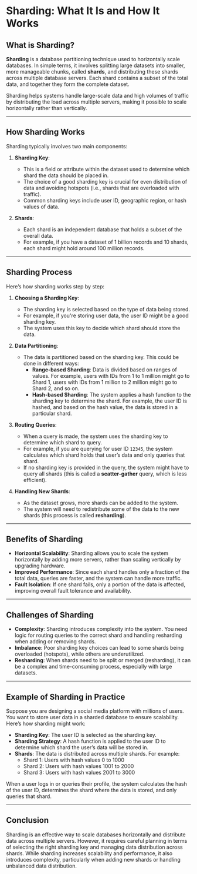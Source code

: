 # Sharding: What It Is and How It Works

## What is Sharding?

**Sharding** is a database partitioning technique used to horizontally scale databases. In simple terms, it involves splitting large datasets into smaller, more manageable chunks, called **shards**, and distributing these shards across multiple database servers. Each shard contains a subset of the total data, and together they form the complete dataset.

Sharding helps systems handle large-scale data and high volumes of traffic by distributing the load across multiple servers, making it possible to scale horizontally rather than vertically.

---

## How Sharding Works

Sharding typically involves two main components:

1. **Sharding Key**: 
   - This is a field or attribute within the dataset used to determine which shard the data should be placed in. 
   - The choice of a good sharding key is crucial for even distribution of data and avoiding hotspots (i.e., shards that are overloaded with traffic).
   - Common sharding keys include user ID, geographic region, or hash values of data.

2. **Shards**: 
   - Each shard is an independent database that holds a subset of the overall data. 
   - For example, if you have a dataset of 1 billion records and 10 shards, each shard might hold around 100 million records.

---

## Sharding Process

Here’s how sharding works step by step:

1. **Choosing a Sharding Key**:
   - The sharding key is selected based on the type of data being stored. 
   - For example, if you're storing user data, the user ID might be a good sharding key.
   - The system uses this key to decide which shard should store the data.

2. **Data Partitioning**:
   - The data is partitioned based on the sharding key. This could be done in different ways:
     - **Range-based Sharding**: Data is divided based on ranges of values. For example, users with IDs from 1 to 1 million might go to Shard 1, users with IDs from 1 million to 2 million might go to Shard 2, and so on.
     - **Hash-based Sharding**: The system applies a hash function to the sharding key to determine the shard. For example, the user ID is hashed, and based on the hash value, the data is stored in a particular shard.

3. **Routing Queries**:
   - When a query is made, the system uses the sharding key to determine which shard to query.
   - For example, if you are querying for user ID `12345`, the system calculates which shard holds that user’s data and only queries that shard.
   - If no sharding key is provided in the query, the system might have to query all shards (this is called a **scatter-gather** query, which is less efficient).

4. **Handling New Shards**:
   - As the dataset grows, more shards can be added to the system.
   - The system will need to redistribute some of the data to the new shards (this process is called **resharding**).

---

## Benefits of Sharding

- **Horizontal Scalability**: Sharding allows you to scale the system horizontally by adding more servers, rather than scaling vertically by upgrading hardware.
- **Improved Performance**: Since each shard handles only a fraction of the total data, queries are faster, and the system can handle more traffic.
- **Fault Isolation**: If one shard fails, only a portion of the data is affected, improving overall fault tolerance and availability.

---

## Challenges of Sharding

- **Complexity**: Sharding introduces complexity into the system. You need logic for routing queries to the correct shard and handling resharding when adding or removing shards.
- **Imbalance**: Poor sharding key choices can lead to some shards being overloaded (hotspots), while others are underutilized.
- **Resharding**: When shards need to be split or merged (resharding), it can be a complex and time-consuming process, especially with large datasets.

---

## Example of Sharding in Practice

Suppose you are designing a social media platform with millions of users. You want to store user data in a sharded database to ensure scalability. Here’s how sharding might work:

- **Sharding Key**: The user ID is selected as the sharding key.
- **Sharding Strategy**: A hash function is applied to the user ID to determine which shard the user’s data will be stored in.
- **Shards**: The data is distributed across multiple shards. For example:
  - Shard 1: Users with hash values 0 to 1000
  - Shard 2: Users with hash values 1001 to 2000
  - Shard 3: Users with hash values 2001 to 3000

When a user logs in or queries their profile, the system calculates the hash of the user ID, determines the shard where the data is stored, and only queries that shard.

---

## Conclusion

Sharding is an effective way to scale databases horizontally and distribute data across multiple servers. However, it requires careful planning in terms of selecting the right sharding key and managing data distribution across shards. While sharding increases scalability and performance, it also introduces complexity, particularly when adding new shards or handling unbalanced data distribution.